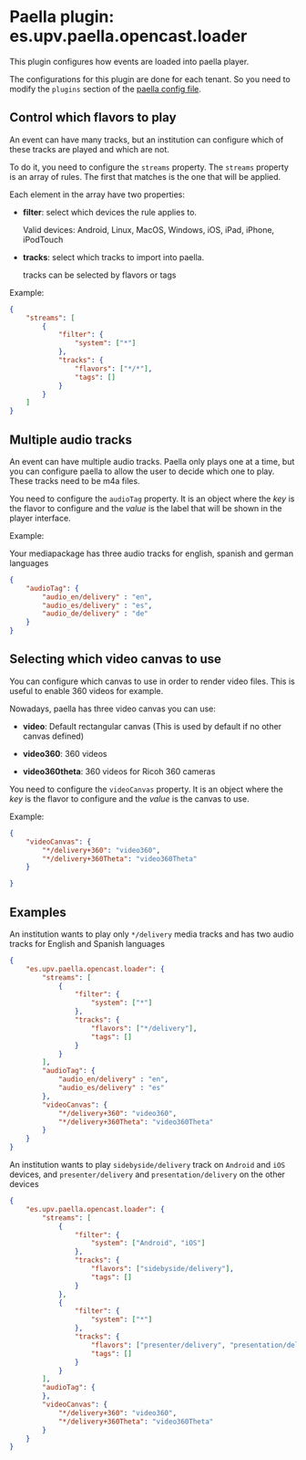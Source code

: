Paella plugin: es.upv.paella.opencast.loader
============================================

This plugin configures how events are loaded into paella player.

The configurations for this plugin are done for each tenant. So you need to modify the `plugins`
section of the [paella config file](../configuration.md).


Control which flavors to play
-----------------------------

An event can have many tracks, but an institution can configure which of these tracks are played and which are not.

To do it, you need to configure the `streams` property. The `streams` property is an array of rules. The first that
matches is the one that will be applied.

Each element in the array have two properties:

- **filter**: select which devices the rule applies to.
    
    Valid devices: Android, Linux, MacOS, Windows, iOS, iPad, iPhone, iPodTouch

- **tracks**: select which tracks to import into paella.

    tracks can be selected by flavors or tags

Example:

```json
{
    "streams": [
        {
            "filter": {
                "system": ["*"]
            },
            "tracks": {
                "flavors": ["*/*"],
                "tags": []
            }
        }
    ]
}
```


Multiple audio tracks
---------------------

An event can have multiple audio tracks. Paella only plays one at a time, but you can configure paella 
to allow the user to decide which one to play. These tracks need to be m4a files.

You need to configure the `audioTag` property. It is an object where the *key* is the flavor to configure
and the *value* is the label that will be shown in the player interface.

Example:

Your mediapackage has three audio tracks for english, spanish and german languages

```json
{
    "audioTag": {
        "audio_en/delivery" : "en",
        "audio_es/delivery" : "es",
        "audio_de/delivery" : "de"
    }
}
```


Selecting which video canvas to use
-----------------------------------

You can configure which canvas to use in order to render video files. This is useful to enable 360 videos for example.

Nowadays, paella has three video canvas you can use:

- **video**: Default rectangular canvas (This is used by default if no other canvas defined)

- **video360**: 360 videos

- **video360theta**: 360 videos for Ricoh 360 cameras


You need to configure the `videoCanvas` property. It is an object where the *key* is the flavor to configure
and the *value* is the canvas to use.

Example:

```json
{
    "videoCanvas": {
        "*/delivery+360": "video360",
        "*/delivery+360Theta": "video360Theta"
    }

}
```


Examples
--------

An institution wants to play only `*/delivery` media tracks and has two audio tracks for 
English and Spanish languages

```json
{
    "es.upv.paella.opencast.loader": {
        "streams": [
            {
                "filter": {
                    "system": ["*"]
                },
                "tracks": {
                    "flavors": ["*/delivery"],
                    "tags": []
                }
            }
        ],
        "audioTag": {
            "audio_en/delivery" : "en",
            "audio_es/delivery" : "es"
        },
        "videoCanvas": {
            "*/delivery+360": "video360",
            "*/delivery+360Theta": "video360Theta"
        }
    }    
}
```

An institution wants to play `sidebyside/delivery` track on `Android` and `iOS` devices, 
and `presenter/delivery` and `presentation/delivery` on the other devices

```json
{
    "es.upv.paella.opencast.loader": {
        "streams": [
            {
                "filter": {
                    "system": ["Android", "iOS"]
                },
                "tracks": {
                    "flavors": ["sidebyside/delivery"],
                    "tags": []
                }
            },
            {
                "filter": {
                    "system": ["*"]
                },
                "tracks": {
                    "flavors": ["presenter/delivery", "presentation/delivery"],
                    "tags": []
                }
            }
        ],
        "audioTag": {
        },
        "videoCanvas": {
            "*/delivery+360": "video360",
            "*/delivery+360Theta": "video360Theta"
        }
    }    
}
```
